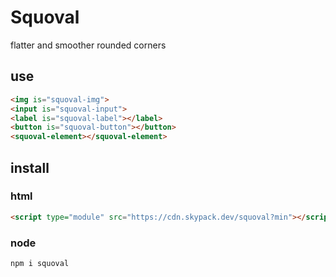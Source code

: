 # Squoval
flatter and smoother rounded corners


## use
```html
<img is="squoval-img">
<input is="squoval-input">
<label is="squoval-label"></label>
<button is="squoval-button"></button>
<squoval-element></squoval-element>
```


## install

### html
```html
<script type="module" src="https://cdn.skypack.dev/squoval?min"></script>
```

### node
```sh
npm i squoval
```
